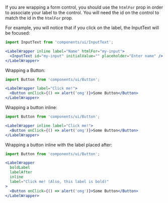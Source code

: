 If you are wrapping a form control, you should use the `htmlFor` prop in order to associate your label to the control. You will need the id on the control to match the id in the `htmlFor` prop.

For example, you will notice that if you click on the label, the InputText will be focused:
```jsx
import InputText from 'components/ui/InputText';

<LabelWrapper inline label="Name" htmlFor="my-input">
  <InputText id="my-input" initialValue="" placeholder="Enter name" />
</LabelWrapper>
```

Wrapping a Button:
```jsx
import Button from 'components/ui/Button';

<LabelWrapper label="Click me!">
  <Button onClick={() => alert('omg')}>Some Button</Button>
</LabelWrapper>
```

Wrapping a button inline:
```jsx
import Button from 'components/ui/Button';

<LabelWrapper inline label="Click me!">
  <Button onClick={() => alert('omg')}>Some Button</Button>
</LabelWrapper>
```

Wrapping a button inline with the label placed after:
```jsx
import Button from 'components/ui/Button';

<LabelWrapper
  boldLabel
  labelAfter
  inline
  label="Click me! (Also, this label is bold)"
>
  <Button onClick={() => alert('omg')}>Some Button</Button>
</LabelWrapper>
```
